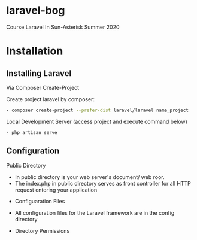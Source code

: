 # laravel-bog
Course Laravel In Sun-Asterisk Summer 2020

# Installation

## Installing Laravel

Via Composer Create-Project

Create project laravel by composer:
```bash
- composer create-project --prefer-dist laravel/laravel name_project
```

Local Development Server
(access project and execute command below)
```bar
- php artisan serve
```
## Configuration

Public Directory

- In public directory is your web server's document/ web roor.
- The index.php in public directory serves as front controller for all HTTP request entering your application

* Configuaration Files
- All configuration files for the Laravel framework are in the config directory

* Directory Permissions

